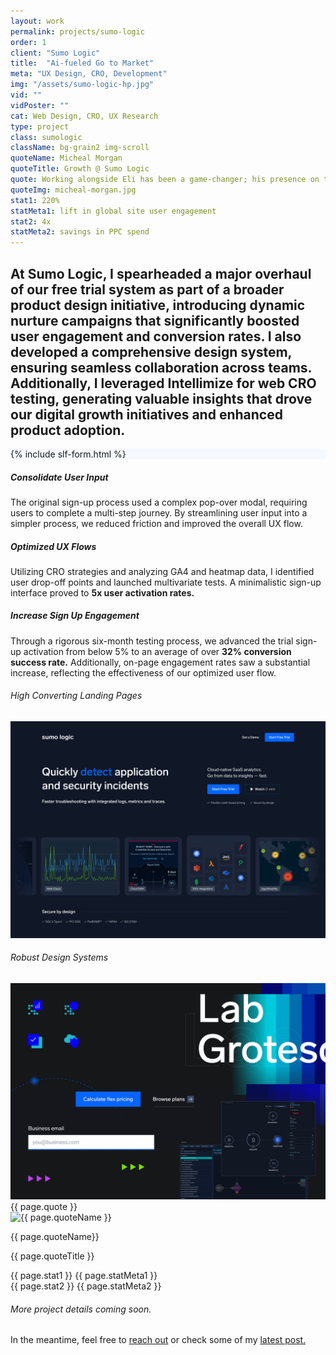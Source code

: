 ```yaml
---
layout: work
permalink: projects/sumo-logic
order: 1
client: "Sumo Logic"
title:  "Ai-fueled Go to Market"
meta: "UX Design, CRO, Development"
img: "/assets/sumo-logic-hp.jpg"
vid: ""
vidPoster: ""
cat: Web Design, CRO, UX Research
type: project
class: sumologic
className: bg-grain2 img-scroll
quoteName: Micheal Morgan
quoteTitle: Growth @ Sumo Logic
quote: Working alongside Eli has been a game-changer; his presence on the team has always booster our odds of success. He possesses a rare talent of melding a marketer's strategic mindset with the creative vision of a top-tier designer.
quoteImg: micheal-morgan.jpg
stat1: 220%
statMeta1: lift in global site user engagement
stat2: 4x
statMeta2: savings in PPC spend 
---
```

 
<!-- <img src="{{ page.img }}" />  -->

<!-- <video id="vid" autoplay="" muted="" loop="" poster="https://assets-www.sumologic.com/sumo-hp-vidposter-sm.jpg" data-src="https://assets-www.sumologic.com/banners/hp-hero-trailer23.mp4"></video>
  -->

<section id="proj-intro" class="py-lg-5 py-sm-2">
	<h2 class="d2 pr-4 pr-md-2 pr-sm-1 pr-xs-0">At Sumo Logic, I spearheaded a major overhaul of our free trial system as part of a broader product design initiative, introducing dynamic nurture campaigns that significantly boosted user engagement and conversion rates. I also developed a comprehensive design system, ensuring seamless collaboration across teams. Additionally, I leveraged Intellimize for web CRO testing, generating valuable insights that drove our digital growth initiatives and enhanced product adoption.</h2>
</section>

<div class="cards-grid flex flexp-wrap fx-wrap fx-md-col pt-1 pt-md-0 mt-3 mt-md-2 mt-sm-1">
	<div class="flex fx-item-3 mb-2 mb-sm-1"> 
		<div class="card-wrap w-100" data-tilt style="--cursor-x: 0px; --cursor-y: 0px;">
			<div class="card flex fx-just-center" style="background: #F5F8FF;">
				<span class="slf">{% include slf-form.html %}</span>
			</div>
			<div class="card-bg"></div>
		</div>
	</div>
	<div class="flex fx-grow fx-item-2 mb-2 mb-sm-1 pl-2 pl-md-0">
		<div class="card-wrap w-100" data-tilt style="--cursor-x: 0px; --cursor-y: 0px;">
			<div class="card flex fx-col fx-just-center py-2 px-3 py-md-1 px-md-2 px-sm-1">
				<span class="">
					<h5 class="mb-0">Consolidate User Input</h5>
					<p>The original sign-up process used a complex pop-over modal, requiring users to complete a multi-step journey. By streamlining user input into a simpler process, we reduced friction and improved the overall UX flow.</p>
					<h5 class="mb-0">Optimized UX Flows</h5>
					<p>Utilizing CRO strategies and analyzing GA4 and heatmap data, I identified user drop-off points and launched multivariate tests. A minimalistic sign-up interface proved to <strong class="highlight">5x user activation rates.</strong></p>
					<h5 class="mb-0">Increase Sign Up Engagement</h5>
					<p>Through a rigorous six-month testing process, we advanced the trial sign-up activation from below 5% to an average of over <strong class="highlight">32% conversion success rate.</strong> Additionally, on-page engagement rates saw a substantial increase, reflecting the effectiveness of our optimized user flow.</p>
				</span>
			</div>
			<div class="card-bg"></div>
			<div class="card-highlight"></div>
		</div>
	</div>
	<div class="flex fx-grow fx-item-3 pr-1 pr-md-0 mb-2 mb-md-2 mb-sm-1">
		<div class="card-wrap w-100" data-tilt style="--cursor-x: 0px; --cursor-y: 0px;">
			<div class="card flex fx-col fx-align-center px-3 px-md-2 px-sm-1">
				<h6 class="mt-2 mb-2 mt-md-1 mb-md-1">High Converting Landing Pages</h6>
				<img class="mx-2 bordered bordered-b-0 round-top-8" src="/assets/sumo-logic-lp-tiles.jpg" title="Sumo Logic Landing Page Testing" />
			</div>
			<div class="card-bg"></div>
			<!-- <div class="card-highlight"></div> -->
		</div>
	</div>
	<div class="flex fx-grow fx-item-3 pl-1 pl-md-0 mb-2 mb-md-2 mb-sm-1"> 
		<div class="card-wrap w-100" data-tilt style="--cursor-x: 0px; --cursor-y: 0px;">
			<div class="card flex fx-col fx-align-center px-3 px-md-2 px-sm-1">
				<h6 class="mt-2 mb-2 mt-md-1 mb-md-1">Robust Design Systems</h6>
				<img class="mx-2 bordered bordered-b-0 round-top-8" src="/assets/sumo-ds_v2_1x.jpg" title="Sumo Logic Design System" />
			</div>
			<div class="card-bg"></div>
			<!-- <div class="card-highlight"></div> -->
		</div>
	</div>
	<!-- <! --- > -->
	<div class="flex fx-col fx-grow fx-item-2 pr-1 pr-md-0">
		<div class="card-wrap w-100" data-tilt style="--cursor-x: 0px; --cursor-y: 0px;">
			<div class="card quote-item flex fx-col fx-just-center mr-0 py-3 px-3 px-lg-2 py-md-2 px-md-2 pr-md-3 pr-sm-2 py-sm-2 px-sm-1 pr-xs-1 pt-xs-1 pb-xs-1" style="width: 100%!important; max-width: inherit!important;">
				<div class="quote">{{ page.quote }}</div>
				<div class="flex fx-align-center quote-meta">
					<img class="lazyload" data-src="/assets/{{ page.quoteImg }}" alt="{{ page.quoteName }}" />
					<div class="quote-meta-label">
						<p class="name">{{ page.quoteName}}</p>
						<p class="title">{{ page.quoteTitle }}</p>
					</div>
				</div>
			</div>
			<div class="card-bg"></div>
		</div>
	</div>
	<div class="flex fx-col fx-grow fx-item-2 pl-1 pl-md-0">
		<div class="card-wrap w-100 stat-grp" data-tilt style="--cursor-x: 0px; --cursor-y: 0px;">
			<div class="card work-stats flex fx-row fx-align-center fx-just-center fx-md-col py-3 px-3 px-lg-2 py-md-1 px-md-2 px-md-1 py-sm-1 px-sm-1">
				<div class="stat-wrap flex fx-col pr-1 pr-md-0 pb-md-1 mb-md-1">
					<span class="stat pre mt-0">{{ page.stat1 }}</span>
					<span class="stat-meta">{{ page.statMeta1 }}</span>
				</div>
				<div class="stat-wrap flex fx-col pl-2 pr-md-0 pl-md-0">
					<span class="stat pre mt-0">{{ page.stat2 }}</span>
					<span class="stat-meta">{{ page.statMeta2 }}</span>
				</div>
			</div>
			<div class="card-bg"></div>
		</div>
	</div>
	<!-- <! --- > -->
</div>


<h6 class="mt-5 center">More project details coming soon.</h6>
<p class="center">In the meantime, feel free to <a href="/contact">reach out</a> or check some of my <a href="/journal">latest post.</a></p>

